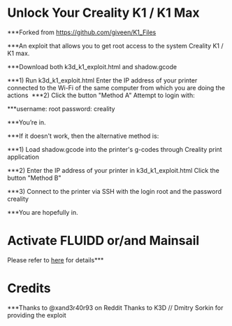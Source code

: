 # Unlock Your Creality K1 / K1 Max

***Forked from https://github.com/giveen/K1_Files

***An exploit that allows you to get root access to the system Creality K1 / K1 max.

***⁠Download both k3d_k1_exploit.html and shadow.gcode

***1) ⁠Run k3d_k1_exploit.html
⁠Enter the IP address of your printer connected to the Wi-Fi of the same computer from which you are doing the actions
⁠
***2) Click the button "Method A"
⁠Attempt to login with:

***username: root
password: creality

⁠***You’re in.

***If it doesn't work, then the alternative method is:

***⁠1) Load shadow.gcode into the printer's g-codes through Creality print application

⁠***2) Enter the IP address of your printer in k3d_k1_exploit.html
⁠Click the button "Method B"

⁠***3) Connect to the printer via SSH with the login root and the password creality

⁠***You are hopefully in.

# Activate FLUIDD or/and Mainsail

Please refer to [here](https://github.com/So6Rallye/K1_Files/blob/main/exploit/Enable_FLUIDD%20and%20MAINSAIL) for details***

# Credits

***Thanks to @xand3r40r93 on Reddit
Thanks to K3D // Dmitry Sorkin for providing the exploit
